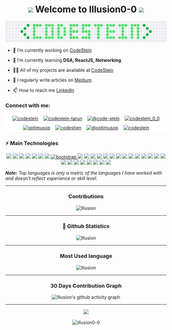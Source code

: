 <h1 align="center"> <a href="#"><img src="https://media.giphy.com/media/CXzRJA18RJAtmpPNBC/giphy.gif" width="48"></a> Welcome to Illusion0-0  <a href="#"><img src="https://media.giphy.com/media/CXzRJA18RJAtmpPNBC/giphy.gif" width="48"></a></h1>
<a href="https://codestein.eu.org/"><img src="https://github.com/Illusion0-0/Illusion0-0/blob/main/contribution.png" width="900"></a>

- 🔭 I’m currently working on [CodeStein](https://codestein.eu.org/)

- 🌱 I’m currently learning **DSA, ReactJS, Networking**

- 👨‍💻 All of my projects are available at [CodeStein](https://codestein.eu.org/)

- 📝 I regularly write articles on [Medium](https://code-stein.medium.com/)

- 📫 How to reach me [LinkedIn](https://www.linkedin.com/in/codestein-tarun/)

<h3 align="left">Connect with me:</h3>
<p align="center" style="background: white">
<a href="https://dev.to/codestein" target="blank"><img align="center" src="https://cdn.jsdelivr.net/npm/simple-icons@3.0.1/icons/dev-dot-to.svg" alt="codestein" height="30" width="40" style="border: 6px solid white"/></a>
<a href="https://linkedin.com/in/codestein-tarun" target="blank"><img align="center" src="https://raw.githubusercontent.com/rahuldkjain/github-profile-readme-generator/master/src/images/icons/Social/linked-in-alt.svg" alt="codestein-tarun" height="30" width="40" style="border: 6px solid white"/></a>
<a href="https://medium.com/@code-stein" target="blank"><img align="center" src="https://raw.githubusercontent.com/rahuldkjain/github-profile-readme-generator/master/src/images/icons/Social/medium.svg" alt="@code-stein" height="30" width="40" style="border: 6px solid white"/></a>
<a href="https://www.codechef.com/users/codestein_0_0" target="blank"><img align="center" src="https://cdn.jsdelivr.net/npm/simple-icons@3.1.0/icons/codechef.svg" alt="codestein_0_0" height="30" width="40" style="border: 6px solid white"/></a>
<a href="https://www.hackerrank.com/optimusop" target="blank"><img align="center" src="https://raw.githubusercontent.com/rahuldkjain/github-profile-readme-generator/master/src/images/icons/Social/hackerrank.svg" alt="optimusop" height="30" width="40" style="border: 6px solid white"/></a>
<a href="https://codeforces.com/profile/codestien" target="blank"><img align="center" src="https://cdn.jsdelivr.net/npm/simple-icons@3.0.1/icons/codeforces.svg" alt="codestien" height="30" width="40" style="border: 6px solid white"/></a>
<a href="https://www.hackerearth.com/@optimusop" target="blank"><img align="center" src="https://raw.githubusercontent.com/rahuldkjain/github-profile-readme-generator/master/src/images/icons/Social/hackerearth.svg" alt="@optimusop" height="30" width="40" style="border: 6px solid white"/></a>
<a href="https://auth.geeksforgeeks.org/user/codestein" target="blank"><img align="center" src="https://raw.githubusercontent.com/rahuldkjain/github-profile-readme-generator/master/src/images/icons/Social/geeks-for-geeks.svg" alt="codestein" height="30" width="40" style="border: 6px solid white"/></a>
</p>

<h3 align="left">⚡ Main Technologies</h3>
 
 <p align="center">
 <a href="https://www.cprogramming.com/" target="_blank"><img src="https://img.shields.io/badge/-C-0D1117?style=flat-square&logo=c"></a>
  <a href="https://www.w3schools.com/cpp/" target="_blank"><img src="https://img.shields.io/badge/-C++-0D1117?style=flat-square&logo=cplusplus"></a>
   <a href="https://www.python.org" target="_blank"><img src="https://img.shields.io/badge/-Python-0D1117?style=flat-square&logo=Python"></a>
    <a href="https://www.selenium.dev" target="_blank"><img src="https://img.shields.io/badge/-Selenium-0D1117?style=flat-square&logo=selenium"></a>
  <a href="https://www.w3.org/html/" target="_blank"><img src="https://img.shields.io/badge/-HTML5-0D1117?style=flat-square&logo=html5"></a>
  <a href="https://www.w3schools.com/css/" target="_blank"><img src="https://img.shields.io/badge/-CSS3-0D1117?style=flat-square&logo=css3"></a>
  <a href="https://tailwindcss.com/" target="_blank"><img src="https://img.shields.io/badge/-TailwindCss-0D1117?style=flat-square&logo=tailwindcss"></a>
  <a href="https://getbootstrap.com" target="_blank"> <img src="https://img.shields.io/badge/-Bootstrap-0D1117?style=flat-square&logo=bootstrap" alt="bootstrap"> </a>
  <a href="https://developer.mozilla.org/en-US/docs/Web/JavaScript" target="_blank"><img src="https://img.shields.io/badge/-JavaScript-0D1117?style=flat-square&logo=javascript"></a>
  <a href="https://reactjs.org/" target="_blank"><img src="https://img.shields.io/badge/-React-0D1117?style=flat-square&logo=react"></a>
  <a href="https://nodejs.org" target="_blank"><img src="https://img.shields.io/badge/-Nodejs-0D1117?style=flat-square&logo=Node.js"></a>
    <a href="https://www.mongodb.com/" target="_blank"><img src="https://img.shields.io/badge/-MongoDB-0D1117?style=flat-square&logo=mongodb"></a>
   <a href="https://expressjs.com" target="_blank"><img src="https://img.shields.io/badge/-ExpressJS-0D1117?style=flat-square&logo=express"></a>
    <a href="https://www.figma.com/" target="_blank"><img src="https://img.shields.io/badge/-Figma-0D1117?style=flat-square&logo=figma"></a>
 <a href="https://firebase.google.com/" target="_blank"><img src="https://img.shields.io/badge/-Firebase-0D1117?style=flat-square&logo=firebase"></a>
<a href="https://cloud.google.com" target="_blank"><img src="https://img.shields.io/badge/-Google Cloud-0D1117?style=flat-square&logo=googlecloud"></a>
<a href="https://www.linux.org/" target="_blank"><img src="https://img.shields.io/badge/-Linux-0D1117?style=flat-square&logo=linux"></a>
<a href="https://www.nginx.com" target="_blank"><img src="https://img.shields.io/badge/-Nginx-0D1117?style=flat-square&logo=nginx"></a>
<a href="https://www.php.net" target="_blank"><img src="https://img.shields.io/badge/-PHP-0D1117?style=flat-square&logo=php"></a>
<a href="https://www.mysql.com/" target="_blank"><img src="https://img.shields.io/badge/-MySQL-0D1117?style=flat-square&logo=mysql"></a>
<a href="https://postman.com" target="_blank"><img src="https://img.shields.io/badge/-Postman-0D1117?style=flat-square&logo=postman"></a>
<a href="https://git-scm.com/" target="_blank"><img src="https://img.shields.io/badge/-Git-0D1117?style=flat-square&logo=git"></a>
  <a href="#"><img src="https://img.shields.io/badge/Markdown-%230D1117.svg?style=flat-square&logo=markdown"></a>
  <a href="https://www.docker.com/" target="_blank"><img src="https://img.shields.io/badge/-Docker-0D1117?style=flat-square&logo=docker"></a>
  <a href="#"><img src="https://img.shields.io/badge/GitHub%20Pages-%230D1117.svg?style=flat-square&logo=github"></a>
  <a href="#"><img src="https://img.shields.io/badge/-Digital%20Ocean-0D1117?style=flat-square&logo=digitalocean"></a>
  <a href="https://heroku.com" target="_blank"><img src="https://img.shields.io/badge/-Heroku-0D1117?style=flat-square&logo=heroku"></a>
  <a href="#"><img src="https://img.shields.io/badge/-GitHub-0D1117?style=flat-square&logo=github"></a>
  <a href="https://www.arduino.cc/" target="_blank"><img src="https://img.shields.io/badge/-Arduino-0D1117?style=flat-square&logo=Arduino"></a>
  <a href="https://unity.com/" target="_blank"><img src="https://img.shields.io/badge/-Unity-0D1117?style=flat-square&logo=unity"></a>
</p>
 
<i><b>Note:</b> Top languages is only a metric of the languages I have worked with and doesn't reflect experience or skill level.</i>
<!-- Contributions -->
<hr/>
<div align="center">

### Contributions
<p><img align="center" src="https://github-readme-streak-stats.herokuapp.com/?user=illusion0-0&theme=tokyonight&hide_border=true&fire=DD2727" alt="Illusion" /></p>
</div>

<!-- Github Statistics -->
<hr/>
<div align="center">
  
### 📃 Github Statistics
<p><img align="center" src="https://github-readme-stats.vercel.app/api?username=illusion0-0&theme=tokyonight&show_icons=true&locale=en" alt="Illusion" /></p>
</div>

<!-- Most Used language -->
<hr/>
<div align="center">
  
### Most Used language
<p><img align="center" src="https://github-readme-stats.vercel.app/api/top-langs?username=illusion0-0&theme=tokyonight&show_icons=true&locale=en&layout=compact" alt="Illusion" /></p>
</div>

<!-- Activity Graph -->
<hr/>

<div align="center">

### 30 Days Contribution Graph
![Illusion's github activity graph](https://activity-graph.herokuapp.com/graph?username=Illusion0-0&theme=xcode)
</div>

<hr/>

<p align="center">
  <a href="#"><img src="https://media.giphy.com/media/vmGjjH1XOjViEfbBfZ/giphy.gif" width="128"></a>
</p>
<p align="center"> <img src="https://komarev.com/ghpvc/?username=illusion0-0&label=Profile%20views&color=0e75b6&style=flat" alt="illusion0-0" /> </p>


